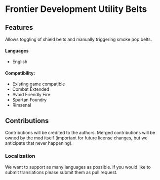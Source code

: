 # Frontier Development Utility Belts

## Features

Allows toggling of shield belts and manually triggering smoke pop belts.

#### Languages
- English

#### Compatibility:
- Existing game compatible
- Combat Extended
- Avoid Friendly Fire
- Spartan Foundry
- Rimsenal

## Contributions

Contributions will be credited to the authors. Merged contributions will be owned by the mod itself (important for future license changes, but we anticipate that never happening).

### Localization

We want to support as many languages as possible. If you would like to submit translations please submit them as pull request. 